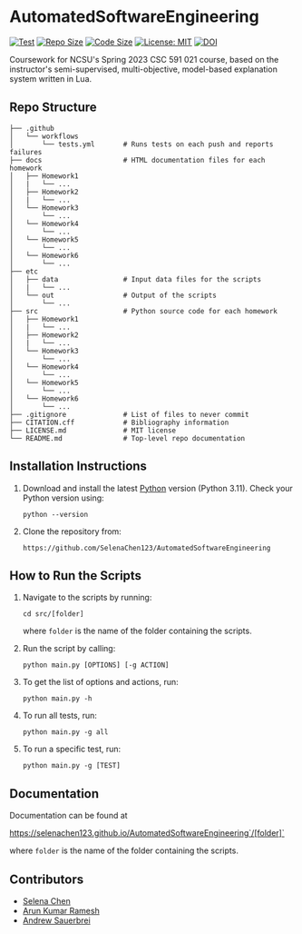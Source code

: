 # AutomatedSoftwareEngineering

[![Test](https://github.com/SelenaChen123/AutomatedSoftwareEngineering/actions/workflows/tests.yml/badge.svg)](https://github.com/SelenaChen123/AutomatedSoftwareEngineering/actions/workflows/tests.yml)
[![Repo Size](https://img.shields.io/github/repo-size/SelenaChen123/AutomatedSoftwareEngineering)](https://github.com/SelenaChen123/AutomatedSoftwareEngineering)
[![Code Size](https://img.shields.io/github/languages/code-size/SelenaChen123/AutomatedSoftwareEngineering)](https://github.com/SelenaChen123/AutomatedSoftwareEngineering)
[![License: MIT](https://img.shields.io/badge/License-MIT-yellow.svg)](https://opensource.org/licenses/MIT)
[![DOI](https://zenodo.org/badge/589330639.svg)](https://zenodo.org/badge/latestdoi/589330639)

Coursework for NCSU's Spring 2023 CSC 591 021 course, based on the instructor's semi-supervised, multi-objective, model-based explanation system written in Lua.

## Repo Structure

```
├── .github
│   └── workflows
│       └── tests.yml       # Runs tests on each push and reports failures
├── docs                    # HTML documentation files for each homework
│   ├── Homework1
│   |   └── ...
│   ├── Homework2
│   |   └── ...
│   └── Homework3
│       └── ...
│   └── Homework4
│       └── ...
│   └── Homework5
│       └── ...
│   └── Homework6
│       └── ...
├── etc
│   ├── data                # Input data files for the scripts
│   |   └── ...
│   └── out                 # Output of the scripts
│       └── ...
├── src                     # Python source code for each homework
│   ├── Homework1
│   |   └── ...
│   ├── Homework2
│   |   └── ...
│   └── Homework3
│       └── ...
│   └── Homework4
│       └── ...
│   └── Homework5
│       └── ...
│   └── Homework6
│       └── ...
├── .gitignore              # List of files to never commit
├── CITATION.cff            # Bibliography information
├── LICENSE.md              # MIT license
└── README.md               # Top-level repo documentation

```

## Installation Instructions

1. Download and install the latest [Python](https://www.python.org/downloads/) version (Python 3.11). Check your Python version using: 

    `python --version`

2. Clone the repository from:

    `https://github.com/SelenaChen123/AutomatedSoftwareEngineering`

## How to Run the Scripts

1. Navigate to the scripts by running:

    `cd src/[folder]`

    where `folder` is the name of the folder containing the scripts.

2. Run the script by calling:
  
    `python main.py [OPTIONS] [-g ACTION]`

3. To get the list of options and actions, run:
   
    `python main.py -h`
  
4. To run all tests, run:
  
   `python main.py -g all`

5. To run a specific test, run:
  
   `python main.py -g [TEST]`

## Documentation

Documentation can be found at

https://selenachen123.github.io/AutomatedSoftwareEngineering`/[folder]`

where `folder` is the name of the folder containing the scripts.

## Contributors

- <a href="https://github.com/SelenaChen123" target="_blank">Selena Chen</a>
- <a href="https://github.com/Arun152k" target="_blank">Arun Kumar Ramesh</a>
- <a href="https://github.com/amsauerb" target="_blank">Andrew Sauerbrei</a>
